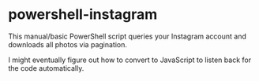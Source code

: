 # powershell-instagram

This manual/basic PowerShell script queries your Instagram account and downloads all photos via pagination.

I might eventually figure out how to convert to JavaScript to listen back for the code automatically.

